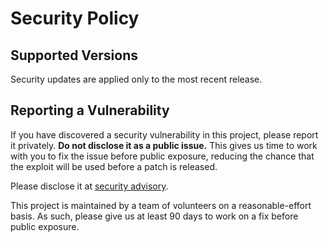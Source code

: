 # Security Policy

## Supported Versions

Security updates are applied only to the most recent release.

## Reporting a Vulnerability

If you have discovered a security vulnerability in this project, please report
it privately. **Do not disclose it as a public issue.** This gives us time to
work with you to fix the issue before public exposure, reducing the chance that
the exploit will be used before a patch is released.

Please disclose it at [security advisory](https://github.com/integritychain/fips205/security/advisories/new).

This project is maintained by a team of volunteers on a reasonable-effort basis.
As such, please give us at least 90 days to work on a fix before public exposure.